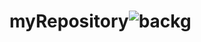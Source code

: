 # myRepository![backg](https://github.com/pradeepsingh3194/myRepository/assets/139259284/9765aa84-4dbd-4669-8e10-0a5d6e903d04)
